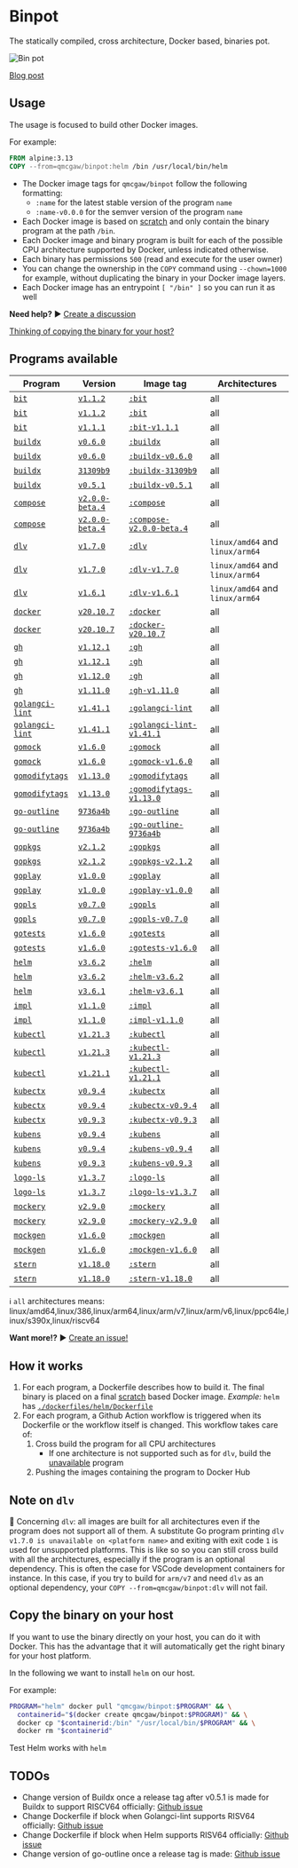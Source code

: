 # Binpot

The statically compiled, cross architecture, Docker based, binaries pot.

![Bin pot](https://raw.githubusercontent.com/qdm12/binpot/main/binpot.svg)

[Blog post](https://qqq.ninja/blog/post/binpot/)

## Usage

The usage is focused to build other Docker images.

For example:

```Dockerfile
FROM alpine:3.13
COPY --from=qmcgaw/binpot:helm /bin /usr/local/bin/helm
```

- The Docker image tags for `qmcgaw/binpot` follow the following formatting:
  - `:name` for the latest stable version of the program `name`
  - `:name-v0.0.0` for the semver version of the program `name`
- Each Docker image is based on [scratch](https://hub.docker.com/_/scratch) and only contain the binary program at the path `/bin`.
- Each Docker image and binary program is built for each of the possible CPU architecture supported by Docker, unless indicated otherwise.
- Each binary has permissions `500` (read and execute for the user owner)
- You can change the ownership in the `COPY` command using `--chown=1000` for example, without duplicating the binary in your Docker image layers.
- Each Docker image has an entrypoint `[ "/bin" ]` so you can run it as well

**Need help?** ▶️ [Create a discussion](https://github.com/qdm12/binpot/discussions)

[Thinking of copying the binary for your host?](#Copy-the-binary-on-your-host)

## Programs available

| Program | Version | Image tag | Architectures |
| --- | --- | --- | --- |
| [`bit`](https://github.com/chriswalz/bit) | [`v1.1.2`](https://github.com/chriswalz/bit/releases/tag/v1.1.2) | [`:bit`](https://hub.docker.com/r/qmcgaw/binpot/tags?name=bit) | all |
| [`bit`](https://github.com/chriswalz/bit) | [`v1.1.2`](https://github.com/chriswalz/bit/releases/tag/v1.1.2) | [`:bit`](https://hub.docker.com/r/qmcgaw/binpot/tags?name=bit-v1.1.2) | all |
| [`bit`](https://github.com/chriswalz/bit) | [`v1.1.1`](https://github.com/chriswalz/bit/releases/tag/v1.1.1) | [`:bit-v1.1.1`](https://hub.docker.com/r/qmcgaw/binpot/tags?name=bit-v1.1.1) | all |
| [`buildx`](https://github.com/docker/buildx) | [`v0.6.0`](https://github.com/docker/buildx/releases/tag/v0.6.0) | [`:buildx`](https://hub.docker.com/r/qmcgaw/binpot/tags?name=buildx) | all |
| [`buildx`](https://github.com/docker/buildx) | [`v0.6.0`](https://github.com/docker/buildx/releases/tag/v0.6.0) | [`:buildx-v0.6.0`](https://hub.docker.com/r/qmcgaw/binpot/tags?name=buildx-v0.6.0) | all |
| [`buildx`](https://github.com/docker/buildx) | [`31309b9`](https://github.com/docker/buildx/commit/31309b920571c451e256089683e7f6cdba8685e5) | [`:buildx-31309b9`](https://hub.docker.com/r/qmcgaw/binpot/tags?name=buildx-31309b9) | all |
| [`buildx`](https://github.com/docker/buildx) | [`v0.5.1`](https://github.com/docker/buildx/releases/tag/v0.5.1) | [`:buildx-v0.5.1`](https://hub.docker.com/r/qmcgaw/binpot/tags?name=buildx-v0.5.1) | all |
| [`compose`](https://github.com/docker/compose-cli) | [`v2.0.0-beta.4`](https://github.com/docker/compose-cli/releases/tag/v2.0.0-beta.4) | [`:compose`](https://hub.docker.com/r/qmcgaw/binpot/tags?name=compose) | all |
| [`compose`](https://github.com/docker/compose-cli) | [`v2.0.0-beta.4`](https://github.com/docker/compose-cli/releases/tag/v2.0.0-beta.4) | [`:compose-v2.0.0-beta.4`](https://hub.docker.com/r/qmcgaw/binpot/tags?name=compose-v2.0.0-beta.4) | all |
| [`dlv`](https://github.com/go-delve/delve) | [`v1.7.0`](https://github.com/go-delve/delve/releases/tag/v1.7.0) | [`:dlv`](https://hub.docker.com/r/qmcgaw/binpot/tags?name=dlv) | `linux/amd64` and `linux/arm64` |
| [`dlv`](https://github.com/go-delve/delve) | [`v1.7.0`](https://github.com/go-delve/delve/releases/tag/v1.7.0) | [`:dlv-v1.7.0`](https://hub.docker.com/r/qmcgaw/binpot/tags?name=dlv-v1.6.1) | `linux/amd64` and `linux/arm64` |
| [`dlv`](https://github.com/go-delve/delve) | [`v1.6.1`](https://github.com/go-delve/delve/releases/tag/v1.6.1) | [`:dlv-v1.6.1`](https://hub.docker.com/r/qmcgaw/binpot/tags?name=dlv-v1.6.1) | `linux/amd64` and `linux/arm64` |
| [`docker`](https://github.com/docker/cli) | [`v20.10.7`](https://github.com/docker/cli/releases/tag/v20.10.7) | [`:docker`](https://hub.docker.com/r/qmcgaw/binpot/tags?name=docker) | all |
| [`docker`](https://github.com/docker/cli) | [`v20.10.7`](https://github.com/docker/cli/releases/tag/v20.10.7) | [`:docker-v20.10.7`](https://hub.docker.com/r/qmcgaw/binpot/tags?name=docker-v20.10.7) | all |
| [`gh`](https://github.com/cli/cli) | [`v1.12.1`](https://github.com/cli/cli/releases/tag/v1.12.1) | [`:gh`](https://hub.docker.com/r/qmcgaw/binpot/tags?name=gh) | all |
| [`gh`](https://github.com/cli/cli) | [`v1.12.1`](https://github.com/cli/cli/releases/tag/v1.12.1) | [`:gh`](https://hub.docker.com/r/qmcgaw/binpot/tags?name=gh-v1.12.1) | all |
| [`gh`](https://github.com/cli/cli) | [`v1.12.0`](https://github.com/cli/cli/releases/tag/v1.12.0) | [`:gh`](https://hub.docker.com/r/qmcgaw/binpot/tags?name=gh-v1.12.0) | all |
| [`gh`](https://github.com/cli/cli) | [`v1.11.0`](https://github.com/cli/cli/releases/tag/v1.11.0) | [`:gh-v1.11.0`](https://hub.docker.com/r/qmcgaw/binpot/tags?name=gh-v1.11.0) | all |
| [`golangci-lint`](https://github.com/golangci/golangci-lint) | [`v1.41.1`](https://github.com/golangci/golangci-lint/releases/tag/v1.41.1) | [`:golangci-lint`](https://hub.docker.com/r/qmcgaw/binpot/tags?name=golangci-lint) | all |
| [`golangci-lint`](https://github.com/golangci/golangci-lint) | [`v1.41.1`](https://github.com/golangci/golangci-lint/releases/tag/v1.41.1) | [`:golangci-lint-v1.41.1`](https://hub.docker.com/r/qmcgaw/binpot/tags?name=golangci-lint-v1.41.1) | all |
| [`gomock`](https://github.com/golang/mock) | [`v1.6.0`](https://github.com/golang/mock/releases/tag/v1.6.0) | [`:gomock`](https://hub.docker.com/r/qmcgaw/binpot/tags?name=gomock) | all |
| [`gomock`](https://github.com/golang/mock) | [`v1.6.0`](https://github.com/golang/mock/releases/tag/v1.6.0) | [`:gomock-v1.6.0`](https://hub.docker.com/r/qmcgaw/binpot/tags?name=gomock-v1.6.0) | all |
| [`gomodifytags`](https://github.com/fatih/gomodifytags) | [`v1.13.0`](https://github.com/fatih/gomodifytags/releases/tag/v1.13.0) | [`:gomodifytags`](https://hub.docker.com/r/qmcgaw/binpot/tags?name=gomodifytags) | all |
| [`gomodifytags`](https://github.com/fatih/gomodifytags) | [`v1.13.0`](https://github.com/fatih/gomodifytags/releases/tag/v1.13.0) | [`:gomodifytags-v1.13.0`](https://hub.docker.com/r/qmcgaw/binpot/tags?name=gomodifytags-v1.13.0) | all |
| [`go-outline`](https://github.com/ramya-rao-a/go-outline) | [`9736a4b`](https://github.com/ramya-rao-a/go-outline/commit/9736a4bde949f321d201e5eaa5ae2bcde011bf00) | [`:go-outline`](https://hub.docker.com/r/qmcgaw/binpot/tags?name=go-outline) | all |
| [`go-outline`](https://github.com/ramya-rao-a/go-outline) | [`9736a4b`](https://github.com/ramya-rao-a/go-outline/commit/9736a4bde949f321d201e5eaa5ae2bcde011bf00) | [`:go-outline-9736a4b`](https://hub.docker.com/r/qmcgaw/binpot/tags?name=go-outline-9736a4b) | all |
| [`gopkgs`](https://github.com/uudashr/gopkgs) | [`v2.1.2`](https://github.com/uudashr/gopkgs/releases/tag/v2.1.2) | [`:gopkgs`](https://hub.docker.com/r/qmcgaw/binpot/tags?name=gopkgs) | all |
| [`gopkgs`](https://github.com/uudashr/gopkgs) | [`v2.1.2`](https://github.com/uudashr/gopkgs/releases/tag/v2.1.2) | [`:gopkgs-v2.1.2`](https://hub.docker.com/r/qmcgaw/binpot/tags?name=gopkgs-v2.1.2) | all |
| [`goplay`](https://github.com/haya14busa/goplay) | [`v1.0.0`](https://github.com/haya14busa/goplay/releases/tag/v1.0.0) | [`:goplay`](https://hub.docker.com/r/qmcgaw/binpot/tags?name=goplay) | all |
| [`goplay`](https://github.com/haya14busa/goplay) | [`v1.0.0`](https://github.com/haya14busa/goplay/releases/tag/v1.0.0) | [`:goplay-v1.0.0`](https://hub.docker.com/r/qmcgaw/binpot/tags?name=goplay-v1.0.0) | all |
| [`gopls`](https://github.com/golang/tools/tree/master/gopls) | [`v0.7.0`](https://github.com/golang/tools/releases/tag/gopls%2Fv0.7.0) | [`:gopls`](https://hub.docker.com/r/qmcgaw/binpot/tags?name=gopls) | all |
| [`gopls`](https://github.com/golang/tools/tree/master/gopls) | [`v0.7.0`](https://github.com/golang/tools/releases/tag/gopls%2Fv0.7.0) | [`:gopls-v0.7.0`](https://hub.docker.com/r/qmcgaw/binpot/tags?name=gopls-v0.7.0) | all |
| [`gotests`](https://github.com/cweill/gotests) | [`v1.6.0`](https://github.com/cweill/gotests/releases/tag/v1.6.0) | [`:gotests`](https://hub.docker.com/r/qmcgaw/binpot/tags?name=gotests) | all |
| [`gotests`](https://github.com/cweill/gotests) | [`v1.6.0`](https://github.com/cweill/gotests/releases/tag/v1.6.0) | [`:gotests-v1.6.0`](https://hub.docker.com/r/qmcgaw/binpot/tags?name=gotests-v1.6.0) | all |
| [`helm`](https://github.com/helm/helm) | [`v3.6.2`](https://github.com/helm/helm/releases/tag/v3.6.2) | [`:helm`](https://hub.docker.com/r/qmcgaw/binpot/tags?name=helm) | all |
| [`helm`](https://github.com/helm/helm) | [`v3.6.2`](https://github.com/helm/helm/releases/tag/v3.6.2) | [`:helm-v3.6.2`](https://hub.docker.com/r/qmcgaw/binpot/tags?name=helm-v3.6.2) | all |
| [`helm`](https://github.com/helm/helm) | [`v3.6.1`](https://github.com/helm/helm/releases/tag/v3.6.1) | [`:helm-v3.6.1`](https://hub.docker.com/r/qmcgaw/binpot/tags?name=helm-v3.6.1) | all |
| [`impl`](https://github.com/josharian/impl) | [`v1.1.0`](https://github.com/josharian/impl/releases/tag/v1.1.0) | [`:impl`](https://hub.docker.com/r/qmcgaw/binpot/tags?name=impl) | all |
| [`impl`](https://github.com/josharian/impl) | [`v1.1.0`](https://github.com/josharian/impl/releases/tag/v1.1.0) | [`:impl-v1.1.0`](https://hub.docker.com/r/qmcgaw/binpot/tags?name=impl-v1.1.0) | all |
| [`kubectl`](https://github.com/kubernetes/kubernetes) | [`v1.21.3`](https://github.com/kubernetes/kubernetes/releases/tag/v1.21.2) | [`:kubectl`](https://hub.docker.com/r/qmcgaw/binpot/tags?name=kubectl) | all |
| [`kubectl`](https://github.com/kubernetes/kubernetes) | [`v1.21.3`](https://github.com/kubernetes/kubernetes/releases/tag/v1.21.3) | [`:kubectl-v1.21.3`](https://hub.docker.com/r/qmcgaw/binpot/tags?name=kubectl-v1.21.3) | all |
| [`kubectl`](https://github.com/kubernetes/kubernetes) | [`v1.21.1`](https://github.com/kubernetes/kubernetes/releases/tag/v1.21.1) | [`:kubectl-v1.21.1`](https://hub.docker.com/r/qmcgaw/binpot/tags?name=kubectl-v1.21.1) | all |
| [`kubectx`](https://github.com/ahmetb/kubectx) | [`v0.9.4`](https://github.com/ahmetb/kubectx/releases/tag/v0.9.4) | [`:kubectx`](https://hub.docker.com/r/qmcgaw/binpot/tags?name=kubectx) | all |
| [`kubectx`](https://github.com/ahmetb/kubectx) | [`v0.9.4`](https://github.com/ahmetb/kubectx/releases/tag/v0.9.4) | [`:kubectx-v0.9.4`](https://hub.docker.com/r/qmcgaw/binpot/tags?name=kubectx-v0.9.4) | all |
| [`kubectx`](https://github.com/ahmetb/kubectx) | [`v0.9.3`](https://github.com/ahmetb/kubectx/releases/tag/v0.9.3) | [`:kubectx-v0.9.3`](https://hub.docker.com/r/qmcgaw/binpot/tags?name=kubectx-v0.9.3) | all |
| [`kubens`](https://github.com/ahmetb/kubectx) | [`v0.9.4`](https://github.com/ahmetb/kubectx/releases/tag/v0.9.4) | [`:kubens`](https://hub.docker.com/r/qmcgaw/binpot/tags?name=kubens) | all |
| [`kubens`](https://github.com/ahmetb/kubectx) | [`v0.9.4`](https://github.com/ahmetb/kubectx/releases/tag/v0.9.4) | [`:kubens-v0.9.4`](https://hub.docker.com/r/qmcgaw/binpot/tags?name=kubens-v0.9.4) | all |
| [`kubens`](https://github.com/ahmetb/kubectx) | [`v0.9.3`](https://github.com/ahmetb/kubectx/releases/tag/v0.9.3) | [`:kubens-v0.9.3`](https://hub.docker.com/r/qmcgaw/binpot/tags?name=kubens-v0.9.3) | all |
| [`logo-ls`](https://github.com/Yash-Handa/logo-ls) | [`v1.3.7`](https://github.com/Yash-Handa/logo-ls/releases/tag/v1.3.7) | [`:logo-ls`](https://hub.docker.com/r/qmcgaw/binpot/tags?name=logo-ls) | all |
| [`logo-ls`](https://github.com/Yash-Handa/logo-ls) | [`v1.3.7`](https://github.com/Yash-Handa/logo-ls/releases/tag/v1.3.7) | [`:logo-ls-v1.3.7`](https://hub.docker.com/r/qmcgaw/binpot/tags?name=logo-ls-v1.3.7) | all |
| [`mockery`](https://github.com/vektra/mockery) | [`v2.9.0`](https://github.com/vektra/mockery/releases/tag/v2.9.0) | [`:mockery`](https://hub.docker.com/r/qmcgaw/binpot/tags?name=mockery) | all |
| [`mockery`](https://github.com/vektra/mockery) | [`v2.9.0`](https://github.com/vektra/mockery/releases/tag/v2.9.0) | [`:mockery-v2.9.0`](https://hub.docker.com/r/qmcgaw/binpot/tags?name=mockery-v2.9.0) | all |
| [`mockgen`](https://github.com/golang/mock) | [`v1.6.0`](https://github.com/golang/mock/releases/tag/v1.6.0) | [`:mockgen`](https://hub.docker.com/r/qmcgaw/binpot/tags?name=mockgen) | all |
| [`mockgen`](https://github.com/golang/mock) | [`v1.6.0`](https://github.com/golang/mock/releases/tag/v1.6.0) | [`:mockgen-v1.6.0`](https://hub.docker.com/r/qmcgaw/binpot/tags?name=mockgen-v1.6.0) | all |
| [`stern`](https://github.com/stern/stern) | [`v1.18.0`](https://github.com/stern/stern/releases/tag/v1.19.0) | [`:stern`](https://hub.docker.com/r/qmcgaw/binpot/tags?name=stern) | all |
| [`stern`](https://github.com/stern/stern) | [`v1.18.0`](https://github.com/stern/stern/releases/tag/v1.19.0) | [`:stern-v1.18.0`](https://hub.docker.com/r/qmcgaw/binpot/tags?name=stern-v1.18.0) | all |

ℹ️ `all` architectures means: linux/amd64,linux/386,linux/arm64,linux/arm/v7,linux/arm/v6,linux/ppc64le,linux/s390x,linux/riscv64

**Want more!?** ▶️ [Create an issue!](https://github.com/qdm12/binpot/issues)

## How it works

1. For each program, a Dockerfile describes how to build it. The final binary is placed on a final [scratch](https://hub.docker.com/_/scratch) based Docker image. *Example:* `helm` has [`./dockerfiles/helm/Dockerfile`](dockerfiles/helm/Dockerfile)
2. For each program, a Github Action workflow is triggered when its Dockerfile or the workflow itself is changed. This workflow takes care of:
    1. Cross build the program for all CPU architectures
        - If one architecture is not supported such as for `dlv`, build the [unavailable](unavailable) program
    2. Pushing the images containing the program to Docker Hub

## Note on `dlv`

💁 Concerning `dlv`: all images are built for all architectures even if the program does not support all of them.
A substitute Go program printing `dlv v1.7.0 is unavailable on <platform name>` and exiting with exit code `1` is used for unsupported platforms.
This is like so so you can still cross build with all the architectures, especially if the program is an optional dependency.
This is often the case for VSCode development containers for instance. In this case, if you try to build for `arm/v7` and need `dlv` as an optional dependency, your `COPY --from=qmcgaw/binpot:dlv` will not fail.

## Copy the binary on your host

If you want to use the binary directly on your host, you can do it with Docker.
This has the advantage that it will automatically get the right binary for your host platform.

In the following we want to install `helm` on our host.

For example:

```sh
PROGRAM="helm" docker pull "qmcgaw/binpot:$PROGRAM" && \
  containerid="$(docker create qmcgaw/binpot:$PROGRAM)" && \
  docker cp "$containerid:/bin" "/usr/local/bin/$PROGRAM" && \
  docker rm "$containerid"
```

Test Helm works with `helm`

## TODOs

- Change version of Buildx once a release tag after v0.5.1 is made for Buildx to support RISCV64 officially: [Github issue](https://github.com/docker/buildx/issues/643)
- Change Dockerfile if block when Golangci-lint supports RISV64 officially: [Github issue](https://github.com/golangci/golangci-lint/issues/2079)
- Change Dockerfile if block when Helm supports RISV64 officially: [Github issue](https://github.com/helm/helm/issues/9858)
- Change version of go-outline once a release tag is made: [Github issue](https://github.com/ramya-rao-a/go-outline/issues/15)
